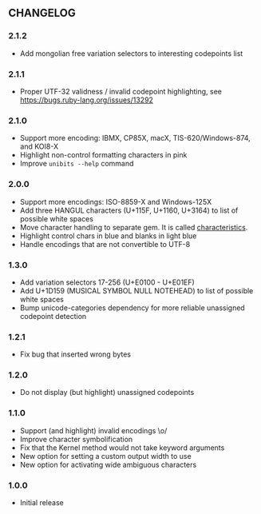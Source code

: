 ## CHANGELOG

### 2.1.2

* Add mongolian free variation selectors to interesting codepoints list

### 2.1.1

* Proper UTF-32 validness / invalid codepoint highlighting, see https://bugs.ruby-lang.org/issues/13292

### 2.1.0

* Support more encoding: IBMX, CP85X, macX, TIS-620/Windows-874, and KOI8-X
* Highlight non-control formatting characters in pink
* Improve `unibits --help` command

### 2.0.0

* Support more encodings: ISO-8859-X and Windows-125X
* Add three HANGUL characters (U+115F, U+1160, U+3164) to list of possible white spaces
* Move character handling to separate gem. It is called [characteristics](https://github.com/janlelis/characteristics).
* Highlight control chars in blue and blanks in light blue
* Handle encodings that are not convertible to UTF-8

### 1.3.0

* Add variation selectors 17-256 (U+E0100 - U+E01EF)
* Add U+1D159 (MUSICAL SYMBOL NULL NOTEHEAD) to list of possible white spaces
* Bump unicode-categories dependency for more reliable unassigned codepoint detection

### 1.2.1

* Fix bug that inserted wrong bytes

### 1.2.0

* Do not display (but highlight) unassigned codepoints

### 1.1.0

* Support (and highlight) invalid encodings \o/
* Improve character symbolification
* Fix that the Kernel method would not take keyword arguments
* New option for setting a custom output width to use
* New option for activating wide ambiguous characters

### 1.0.0

* Initial release

